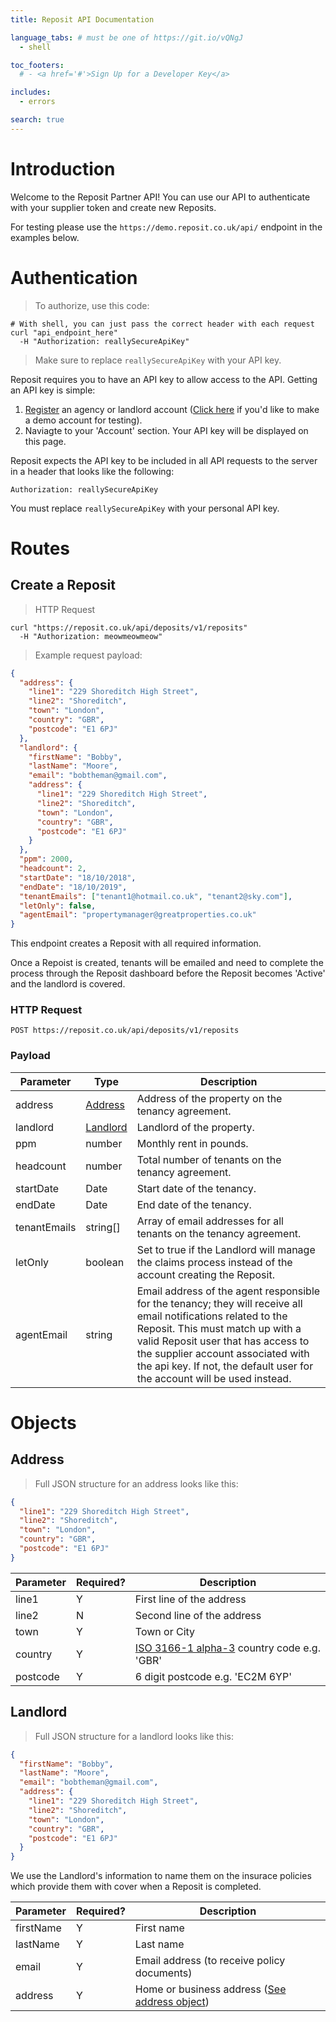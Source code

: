 ```yaml
---
title: Reposit API Documentation

language_tabs: # must be one of https://git.io/vQNgJ
  - shell

toc_footers:
  # - <a href='#'>Sign Up for a Developer Key</a>

includes:
  - errors

search: true
---
```


# Introduction

Welcome to the Reposit Partner API! You can use our API to authenticate with your supplier token and create new Reposits.

<aside class="notice">
For testing please use the <code>https://demo.reposit.co.uk/api/</code> endpoint in the examples below.
</aside>

# Authentication

> To authorize, use this code:

```shell
# With shell, you can just pass the correct header with each request
curl "api_endpoint_here"
  -H "Authorization: reallySecureApiKey"
```

> Make sure to replace `reallySecureApiKey` with your API key.

Reposit requires you to have an API key to allow access to the API. Getting an API key is simple:

1. [Register](https://reposit.co.uk/register/) an agency or landlord account ([Click here](https://demo.reposit.co.uk/register/) if you'd like to make a demo account for testing).
2. Naviagte to your 'Account' section. Your API key will be displayed on this page.

Reposit expects the API key to be included in all API requests to the server in a header that looks like the following:

`Authorization: reallySecureApiKey`

<aside class="notice">
You must replace <code>reallySecureApiKey</code> with your personal API key.
</aside>

# Routes

## Create a Reposit

> HTTP Request

```shell
curl "https://reposit.co.uk/api/deposits/v1/reposits"
  -H "Authorization: meowmeowmeow"
```

> Example request payload:

```json
{
  "address": {
    "line1": "229 Shoreditch High Street",
    "line2": "Shoreditch",
    "town": "London",
    "country": "GBR",
    "postcode": "E1 6PJ"
  },
  "landlord": {
    "firstName": "Bobby",
    "lastName": "Moore",
    "email": "bobtheman@gmail.com",
    "address": {
      "line1": "229 Shoreditch High Street",
      "line2": "Shoreditch",
      "town": "London",
      "country": "GBR",
      "postcode": "E1 6PJ"
    }
  },
  "ppm": 2000,
  "headcount": 2,
  "startDate": "18/10/2018",
  "endDate": "18/10/2019",
  "tenantEmails": ["tenant1@hotmail.co.uk", "tenant2@sky.com"],
  "letOnly": false,
  "agentEmail": "propertymanager@greatproperties.co.uk"
}
```

This endpoint creates a Reposit with all required information.

<aside class="notice">
Once a Repoist is created, tenants will be emailed and need to complete the process through the Reposit dashboard before the Reposit becomes 'Active' and the landlord is covered.
</aside>

### HTTP Request

`POST https://reposit.co.uk/api/deposits/v1/reposits`

### Payload

| Parameter    | Type                  | Description                                                                                                                                                                                                                                                                                                |
| ------------ | --------------------- | ---------------------------------------------------------------------------------------------------------------------------------------------------------------------------------------------------------------------------------------------------------------------------------------------------------- |
| address      | [Address](#address)   | Address of the property on the tenancy agreement.                                                                                                                                                                                                                                                          |
| landlord     | [Landlord](#landlord) | Landlord of the property.                                                                                                                                                                                                                                                                                  |
| ppm          | number                | Monthly rent in pounds.                                                                                                                                                                                                                                                                                    |
| headcount    | number                | Total number of tenants on the tenancy agreement.                                                                                                                                                                                                                                                          |
| startDate    | Date                  | Start date of the tenancy.                                                                                                                                                                                                                                                                                 |
| endDate      | Date                  | End date of the tenancy.                                                                                                                                                                                                                                                                                   |
| tenantEmails | string[]              | Array of email addresses for all tenants on the tenancy agreement.                                                                                                                                                                                                                                         |
| letOnly      | boolean               | Set to true if the Landlord will manage the claims process instead of the account creating the Reposit.                                                                                                                                                                                                    |
| agentEmail   | string                | Email address of the agent responsible for the tenancy; they will receive all email notifications related to the Reposit. This must match up with a valid Reposit user that has access to the supplier account associated with the api key. If not, the default user for the account will be used instead. |

<!-- <aside class="success">
Remember — a happy kitten is an authenticated kitten!
</aside> -->

<!-- <aside class="warning">Inside HTML code blocks like this one, you can't use Markdown, so use <code>&lt;code&gt;</code> blocks to denote code.</aside> -->

# Objects

## Address

> Full JSON structure for an address looks like this:

```json
{
  "line1": "229 Shoreditch High Street",
  "line2": "Shoreditch",
  "town": "London",
  "country": "GBR",
  "postcode": "E1 6PJ"
}
```

| Parameter | Required? | Description                                                                                    |
| --------- | --------- | ---------------------------------------------------------------------------------------------- |
| line1     | Y         | First line of the address                                                                      |
| line2     | N         | Second line of the address                                                                     |
| town      | Y         | Town or City                                                                                   |
| country   | Y         | [ISO 3166-1 alpha-3](https://en.wikipedia.org/wiki/ISO_3166-1_alpha-3) country code e.g. 'GBR' |
| postcode  | Y         | 6 digit postcode e.g. 'EC2M 6YP'                                                               |

## Landlord

> Full JSON structure for a landlord looks like this:

```json
{
  "firstName": "Bobby",
  "lastName": "Moore",
  "email": "bobtheman@gmail.com",
  "address": {
    "line1": "229 Shoreditch High Street",
    "line2": "Shoreditch",
    "town": "London",
    "country": "GBR",
    "postcode": "E1 6PJ"
  }
}
```

We use the Landlord's information to name them on the insurace policies which provide them with cover when a Reposit is completed.

| Parameter | Required? | Description                                               |
| --------- | --------- | --------------------------------------------------------- |
| firstName | Y         | First name                                                |
| lastName  | Y         | Last name                                                 |
| email     | Y         | Email address (to receive policy documents)               |
| address   | Y         | Home or business address ([See address object](#address)) |
